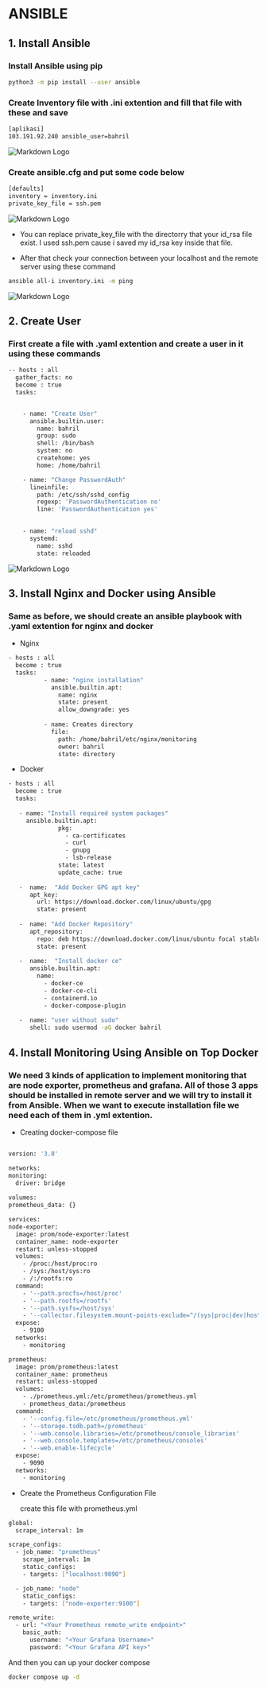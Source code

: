# ANSIBLE
## 1. Install Ansible
### Install Ansible using pip 
```bash
python3 -m pip install --user ansible
```
### Create Inventory file with .ini extention and fill that file with these and save
```bash
[aplikasi]
103.191.92.240 ansible_user=bahril
```
![Markdown Logo](https://github.com/ItsBahrilYo/Stage2/blob/master/minggu-3/Ansible/1.png?raw=true)


### Create ansible.cfg and put some code below
```bash
[defaults]
inventory = inventory.ini
private_key_file = ssh.pem
```

![Markdown Logo](https://github.com/ItsBahrilYo/Stage2/blob/master/minggu-3/Ansible/2.png?raw=true)


* You can replace private_key_file with the directorry that your id_rsa file exist. I used ssh.pem cause i saved my id_rsa key inside that file.

* After that check your connection between your localhost and the remote server using these command

```bash
ansible all-i inventory.ini -m ping
```
![Markdown Logo](https://github.com/ItsBahrilYo/Stage2/blob/master/minggu-3/Ansible/3.png?raw=true)


## 2. Create User
### First create a file with .yaml extention and create a user in it using these commands
```bash
-- hosts : all
  gather_facts: no
  become : true
  tasks:


    - name: "Create User"
      ansible.builtin.user:
        name: bahril
        group: sudo 
        shell: /bin/bash
        system: no
        createhome: yes
        home: /home/bahril

    - name: "Change PasswordAuth"
      lineinfile:
        path: /etc/ssh/sshd_config
        regexp: 'PasswordAuthentication no'
        line: 'PasswordAuthentication yes'    
    

    - name: "reload sshd"
      systemd:
        name: sshd
        state: reloaded
```
![Markdown Logo](https://github.com/ItsBahrilYo/Stage2/blob/master/minggu-3/Ansible/user.png?raw=true)



## 3. Install Nginx and Docker using Ansible

### Same as before, we should create an ansible playbook with .yaml extention for nginx and docker

* Nginx
```bash
- hosts : all
  become : true
  tasks:
          - name: "nginx installation"
            ansible.builtin.apt:
              name: nginx
              state: present
              allow_downgrade: yes
          
          - name: Creates directory
            file:
              path: /home/bahril/etc/nginx/monitoring
              owner: bahril
              state: directory    
```
* Docker
```bash
- hosts : all
  become : true
  tasks:
   
   - name: "Install required system packages"
     ansible.builtin.apt:
              pkg:
                - ca-certificates 
                - curl
                - gnupg
                - lsb-release
              state: latest
              update_cache: true
   
   -  name:  "Add Docker GPG apt key"
      apt_key:
        url: https://download.docker.com/linux/ubuntu/gpg
        state: present
  
   -  name: "Add Docker Repository"
      apt_repository: 
        repo: deb https://download.docker.com/linux/ubuntu focal stable
        state: present
 
   -  name:  "Install docker ce"
      ansible.builtin.apt:
        name: 
          - docker-ce
          - docker-ce-cli
          - containerd.io
          - docker-compose-plugin
  
   -  name: "user without sudo"
      shell: sudo usermod -aG docker bahril
  ```

  ## 4. Install Monitoring Using Ansible on Top Docker

  ### We need 3 kinds of application to implement monitoring that are node exporter, prometheus and grafana. All of those 3 apps should be installed in remote server and we will try to install it from Ansible. When we want to execute installation file we need each of them in .yml extention. 

  * Creating docker-compose file

  ```bash

  version: '3.8'

networks:
  monitoring:
    driver: bridge
    
volumes:
  prometheus_data: {}

services:
  node-exporter:
    image: prom/node-exporter:latest
    container_name: node-exporter
    restart: unless-stopped
    volumes:
      - /proc:/host/proc:ro
      - /sys:/host/sys:ro
      - /:/rootfs:ro
    command:
      - '--path.procfs=/host/proc'
      - '--path.rootfs=/rootfs'
      - '--path.sysfs=/host/sys'
      - '--collector.filesystem.mount-points-exclude=^/(sys|proc|dev|host|etc)($$|/)'
    expose:
      - 9100
    networks:
      - monitoring

  prometheus:
    image: prom/prometheus:latest
    container_name: prometheus
    restart: unless-stopped
    volumes:
      - ./prometheus.yml:/etc/prometheus/prometheus.yml
      - prometheus_data:/prometheus
    command:
      - '--config.file=/etc/prometheus/prometheus.yml'
      - '--storage.tsdb.path=/prometheus'
      - '--web.console.libraries=/etc/prometheus/console_libraries'
      - '--web.console.templates=/etc/prometheus/consoles'
      - '--web.enable-lifecycle'
    expose:
      - 9090
    networks:
      - monitoring
```
    
* Create the Prometheus Configuration File

    create this file with prometheus.yml

```bash
global:
  scrape_interval: 1m

scrape_configs:
  - job_name: "prometheus"
    scrape_interval: 1m
    static_configs:
    - targets: ["localhost:9090"]

  - job_name: "node"
    static_configs:
    - targets: ["node-exporter:9100"]

remote_write:
  - url: "<Your Prometheus remote_write endpoint>"
    basic_auth:
      username: "<Your Grafana Username>"
      password: "<Your Grafana API key>"
```
And then you can up your docker compose

```bash
docker compose up -d
```

